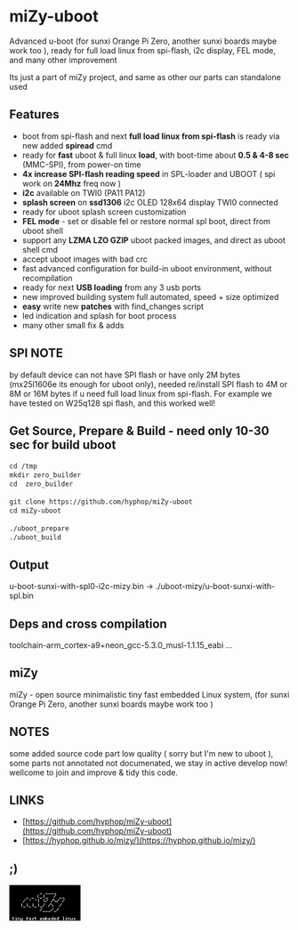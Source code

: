 # miZy-uboot

Advanced u-boot (for sunxi Orange Pi Zero, another sunxi boards maybe work too ), ready for full load linux from spi-flash, i2c display, FEL mode, and many other improvement 

Its just a part of miZy project, and same as other our parts can standalone used

## Features

* boot from spi-flash and next **full load linux from spi-flash** is ready via new added **spiread** cmd
* ready for **fast** uboot & full linux **load**, with boot-time about **0.5 & 4-8 sec** (MMC-SPI), from power-on time
* **4x increase SPI-flash reading speed** in SPL-loader and UBOOT ( spi work on **24Mhz** freq now )
* **i2c** available on TWI0 (PA11 PA12)
* **splash screen** on **ssd1306** i2c OLED 128x64 display TWI0 connected
* ready for uboot splash screen customization
* **FEL mode** - set or disable fel or restore normal spl boot, direct from uboot shell
* support any **LZMA LZO GZIP** uboot packed images, and direct as uboot shell cmd
* accept uboot images with bad crc 
* fast advanced configuration for build-in uboot environment, without recompilation
* ready for next **USB loading** from any 3 usb ports
* new improved building system full automated, speed + size optimized 
* **easy** write new **patches** with find_changes script
* led indication and splash for boot process
* many other small fix & adds

## SPI NOTE

by default device can not have SPI flash or have only 2M bytes (mx25l1606e its enough for uboot only),
needed re/install SPI flash to 4M or 8M or 16M bytes if u need  full load linux from spi-flash. For example 
we have tested on W25q128 spi flash, and this worked well!

## Get Source, Prepare & Build - need only 10-30 sec for build uboot

    cd /tmp
    mkdir zero_builder
    cd  zero_builder

    git clone https://github.com/hyphop/miZy-uboot
    cd miZy-uboot

    ./uboot_prepare
    ./uboot_build

## Output

u-boot-sunxi-with-spl0-i2c-mizy.bin -> ./uboot-mizy/u-boot-sunxi-with-spl.bin
    
## Deps and cross compilation

toolchain-arm_cortex-a9+neon_gcc-5.3.0_musl-1.1.15_eabi
...

## miZy 
 
miZy - open source minimalistic tiny fast embedded Linux system, (for sunxi Orange Pi Zero, another sunxi boards maybe work too )

## NOTES

some added source code part low quality ( sorry but I'm new to uboot ), some parts not annotated not documenated, we stay in active develop now!
wellcome to join and improve & tidy this code.

## LINKS

- [https://github.com/hyphop/miZy-uboot](https://github.com/hyphop/miZy-uboot)
- [https://hyphop.github.io/mizy/](https://hyphop.github.io/mizy/)

## ;)

![miZy](pics/miZy.logo.wb128x64x2.png)
